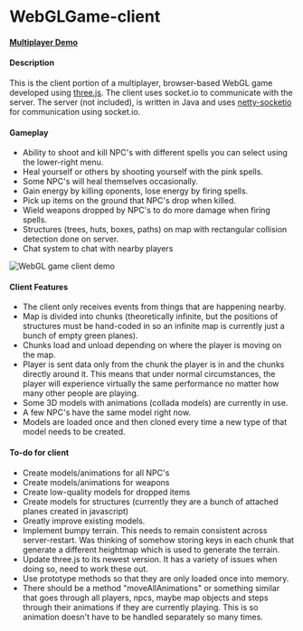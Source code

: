 WebGLGame-client
================

#### [Multiplayer Demo](http://www.youtube.com/watch?v=P07f2FKpRB8) ####

#### Description ####
This is the client portion of a multiplayer, browser-based WebGL game developed using [three.js](https://github.com/mrdoob/three.js/). The client uses socket.io to communicate with the server. The server (not included), is written in Java and uses [netty-socketio](https://github.com/mrniko/netty-socketio) for communication using socket.io.

#### Gameplay ####
* Ability to shoot and kill NPC's with different spells you can select using the lower-right menu.
* Heal yourself or others by shooting yourself with the pink spells.
* Some NPC's will heal themselves occasionally.
* Gain energy by killing oponents, lose energy by firing spells.
* Pick up items on the ground that NPC's drop when killed.
* Wield weapons dropped by NPC's to do more damage when firing spells.
* Structures (trees, huts, boxes, paths) on map with rectangular collision detection done on server.
* Chat system to chat with nearby players

![WebGL game client demo](http://i.imgur.com/PxOU8eP.jpg "Gameplay")


#### Client Features ####
* The client only receives events from things that are happening nearby.
 * Map is divided into chunks (theoretically infinite, but the positions of structures must be hand-coded in so an infinite map is currently just a bunch of empty green planes).
 * Chunks load and unload depending on where the player is moving on the map.
 * Player is sent data only from the chunk the player is in and the chunks directly around it. This means that under normal circumstances, the player will experience virtually the same performance no matter how many other people are playing.
* Some 3D models with animations (collada models) are currently in use.
 * A few NPC's have the same model right now.
 * Models are loaded once and then cloned every time a new type of that model needs to be created.

#### To-do for client ####
* Create models/animations for all NPC's
* Create models/animations for weapons
* Create low-quality models for dropped items
* Create models for structures (currently they are a bunch of attached planes created in javascript)
* Greatly improve existing models.
* Implement bumpy terrain. This needs to remain consistent across server-restart. Was thinking of somehow storing keys in each chunk that generate a different heightmap which is used to generate the terrain.
* Update three.js to its newest version. It has a variety of issues when doing so, need to work these out.
* Use prototype methods so that they are only loaded once into memory.
* There should be a method "moveAllAnimations" or something similar that goes through all players, npcs, maybe map objects and steps through their animations if they are currently playing. This is so animation doesn't have to be handled separately so many times.
